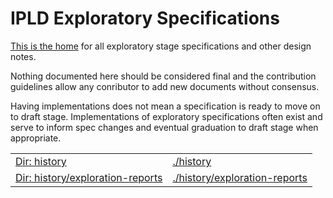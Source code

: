 # IPLD Exploratory Specifications

[This is the home](https://github.com/ipld/specs/tree/master/design) for all exploratory stage specifications
and other design notes.

Nothing documented here should be considered final and the contribution guidelines allow any conributor to
add new documents without consensus.

Having implementations does not mean a specification is ready to move on to
draft stage. Implementations of exploratory specifications often exist and serve to inform spec changes
and eventual graduation to draft stage when appropriate.

|     |      |
|-----|------|
| [Dir: history](./history) | [./history](./history) |
| [Dir: history/exploration-reports](./history/exploration-reports) | [./history/exploration-reports](./history/exploration-reports)

